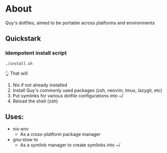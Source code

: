 # About

Quy's dotfiles, aimed to be portable across platforms and environments

## Quickstark

### Idempotent install script
```
./install.sh
```
👆 That will
1. Nix if not already installed
2. Install Quy's commonly used packages (zsh, neovim, tmux, lazygit, etc)
3. Put symlinks for various dotfile configurations into  ~/
4. Reload the shell (zsh)

## Uses:
* nix-env 
  * As a cross-platform package manager
* gnu-stow to 
  * As a symlink manager to create symlinks into ~/
